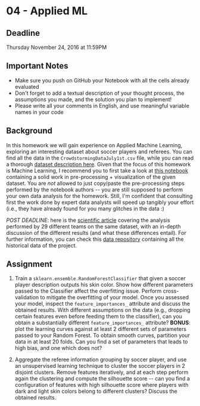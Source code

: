 # 04 - Applied ML

## Deadline
Thursday November 24, 2016 at 11:59PM

## Important Notes
* Make sure you push on GitHub your Notebook with all the cells already evaluated
* Don't forget to add a textual description of your thought process, the assumptions you made, and the solution
you plan to implement!
* Please write all your comments in English, and use meaningful variable names in your code

## Background
In this homework we will gain experience on Applied Machine Learning, exploring an interesting dataset about soccer players and referees.
You can find all the data in the `CrowdstormingDataJuly1st.csv` file, while you can read a thorough [dataset description here](DATA.md).
Given that the focus of this homework is Machine Learning, I recommend you to first take a look at [this notebook](http://nbviewer.jupyter.org/github/mathewzilla/redcard/blob/master/Crowdstorming_visualisation.ipynb)
containing a solid work in pre-processing + visualization of the given dataset. You are *not* allowed to just copy/paste the pre-processing steps performed by the notebook authors -- you are still supposed to perform your own data analysis for the homework. Still, I'm confident that consulting first the work done by expert data analysts will speed up tangibly your effort (i.e., they have already found for you many glitches in the data :)

*POST DEADLINE*: here is the [scientific article](http://www.nature.com/news/crowdsourced-research-many-hands-make-tight-work-1.18508) covering 
the analysis performed by 29 different teams on the same dataset, with an in-depth discussion of the different results (and what these differences entail). For further information, you can check this [data repository](https://osf.io/gvm2z/) containing all the historical 
data of the project.


## Assignment
1. Train a `sklearn.ensemble.RandomForestClassifier` that given a soccer player description outputs his skin color. Show how different parameters passed to the Classifier affect the overfitting issue. Perform cross-validation to mitigate the overfitting of your model. Once you assessed your model, inspect the `feature_importances_` attribute and discuss the obtained results. With different assumptions on the data (e.g., dropping certain features even before feeding them to the classifier), can you obtain a substantially different `feature_importances_` attribute? **BONUS**: plot the learning curves against at least 2 different sets of parameters passed to your Random Forest. To obtain smooth curves, partition your data in at least 20 folds. Can you find a set of parameters that leads to high bias, and one which does not?

2. Aggregate the referee information grouping by soccer player, and use an unsupervised learning technique to cluster the soccer players in 2 disjoint clusters. Remove features iteratively, and at each step perform again the clustering and compute the silhouette score -- can you find a configuration of features with high silhouette score where players with dark and light skin colors belong to different clusters? Discuss the obtained results.
